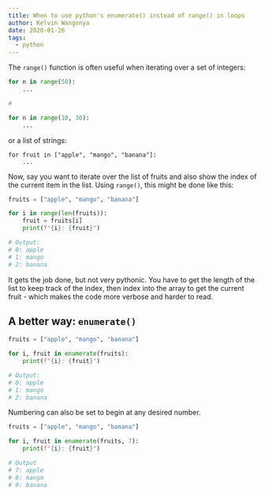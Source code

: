```yaml
---
title: When to use python's enumerate() instead of range() in loops
author: Kelvin Wangonya
date: 2020-01-26
tags: 
  - python
---
```


The `range()` function is often useful when iterating over a set of integers:

```python
for n in range(50):
    ...

#

for n in range(10, 30):
    ...
```

or a list of strings:

```
for fruit in ["apple", "mango", "banana"]:
    ...
```

<!--more-->

Now, say you want to iterate over the list of fruits and also show the index of the current item in the list. Using `range()`, this might be done like this:

```python
fruits = ["apple", "mango", "banana"]

for i in range(len(fruits)):
    fruit = fruits[i]
    print(f"{i}: {fruit}")

# Output:
# 0: apple
# 1: mango
# 2: banana
```

It gets the job done, but not very pythonic. You have to get the length of the list to keep track of the index, then index into the array to get the current fruit - which makes the code more verbose and harder to read.

## A better way: `enumerate()`

```python
fruits = ["apple", "mango", "banana"]

for i, fruit in enumerate(fruits):
    print(f"{i}: {fruit}")

# Output:
# 0: apple
# 1: mango
# 2: banana
```

Numbering can also be set to begin at any desired number.

```python
fruits = ["apple", "mango", "banana"]

for i, fruit in enumerate(fruits, 7):
    print(f"{i}: {fruit}")

# Output
# 7: apple
# 8: mango
# 9: banana
```
